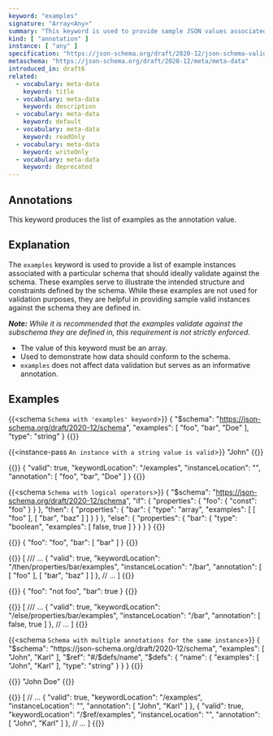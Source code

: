 ```yaml
---
keyword: "examples"
signature: "Array<Any>"
summary: "This keyword is used to provide sample JSON values associated with a particular schema, for the purpose of illustrating usage."
kind: [ "annotation" ]
instance: [ "any" ]
specification: "https://json-schema.org/draft/2020-12/json-schema-validation.html#section-9.5"
metaschema: "https://json-schema.org/draft/2020-12/meta/meta-data"
introduced_in: draft6
related:
  - vocabulary: meta-data
    keyword: title
  - vocabulary: meta-data
    keyword: description
  - vocabulary: meta-data
    keyword: default
  - vocabulary: meta-data
    keyword: readOnly
  - vocabulary: meta-data
    keyword: writeOnly
  - vocabulary: meta-data
    keyword: deprecated
---
```


Annotations
-----------

This keyword produces the list of examples as the annotation value.

## Explanation

The `examples` keyword is used to provide a list of example instances associated with a particular schema that should ideally validate against the schema. These examples serve to illustrate the intended structure and constraints defined by the schema. While these examples are not used for validation purposes, they are helpful in providing sample valid instances against the schema they are defined in.

_**Note:** While it is recommended that the examples validate against the subschema they are defined in, this requirement is not strictly enforced._

* The value of this keyword must be an array.
* Used to demonstrate how data should conform to the schema.
* `examples` does not affect data validation but serves as an informative annotation.

## Examples

{{<schema `Schema with 'examples' keyword`>}}
{
  "$schema": "https://json-schema.org/draft/2020-12/schema",
  "examples": [ "foo", "bar", "Doe" ],
  "type": "string"
}
{{</schema>}}

{{<instance-pass `An instance with a string value is valid`>}}
"John"
{{</instance-pass>}}

{{<instance-annotation>}}
{
  "valid": true,
  "keywordLocation": "/examples",
  "instanceLocation": "",
  "annotation": [ "foo", "bar", "Doe" ]
}
{{</instance-annotation>}}

{{<schema `Schema with logical operators`>}}
{
  "$schema": "https://json-schema.org/draft/2020-12/schema",
  "if": {
    "properties": {
      "foo": { "const": "foo" }
    }
  },
  "then": {
    "properties": {
      "bar": {
        "type": "array",
        "examples": [ [ "foo" ], [ "bar", "baz" ] ]
      }
    }
  },
  "else": {
    "properties": {
      "bar": {
        "type": "boolean",
        "examples": [ false, true ]
      }
    }
  }
}
{{</schema>}}

{{<instance-pass>}}
{ "foo": "foo", "bar": [ "bar" ] }
{{</instance-pass>}}

{{<instance-annotation>}}
[
  /// ...
  {
    "valid": true,
    "keywordLocation": "/then/properties/bar/examples",
    "instanceLocation": "/bar",
    "annotation": [ [ "foo" ], [ "bar", "baz" ] ]
  },
  // ...
]
{{</instance-annotation>}}

{{<instance-pass>}}
{ "foo": "not foo", "bar": true }
{{</instance-pass>}}

{{<instance-annotation>}}
[
  /// ...
  {
    "valid": true,
    "keywordLocation": "/else/properties/bar/examples",
    "instanceLocation": "/bar",
    "annotation": [ false, true ]
  },
  // ...
]
{{</instance-annotation>}}

{{<schema `Schema with multiple annotations for the same instance`>}}
{
  "$schema": "https://json-schema.org/draft/2020-12/schema",
  "examples": [ "John", "Karl" ],
  "$ref": "#/$defs/name",
  "$defs": {
    "name": {
      "examples": [ "John", "Karl" ],
      "type": "string"
    }
  }
}
{{</schema>}}

{{<instance-pass>}}
"John Doe"
{{</instance-pass>}}

{{<instance-annotation>}}
[
  // ...
  {
    "valid": true,
    "keywordLocation": "/examples",
    "instanceLocation": "",
    "annotation": [ "John", "Karl" ]
  },
  {
    "valid": true,
    "keywordLocation": "/$ref/examples",
    "instanceLocation": "",
    "annotation": [ "John", "Karl" ]
  },
  // ...
]
{{</instance-annotation>}}
